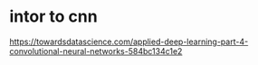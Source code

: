 # intor to cnn

https://towardsdatascience.com/applied-deep-learning-part-4-convolutional-neural-networks-584bc134c1e2